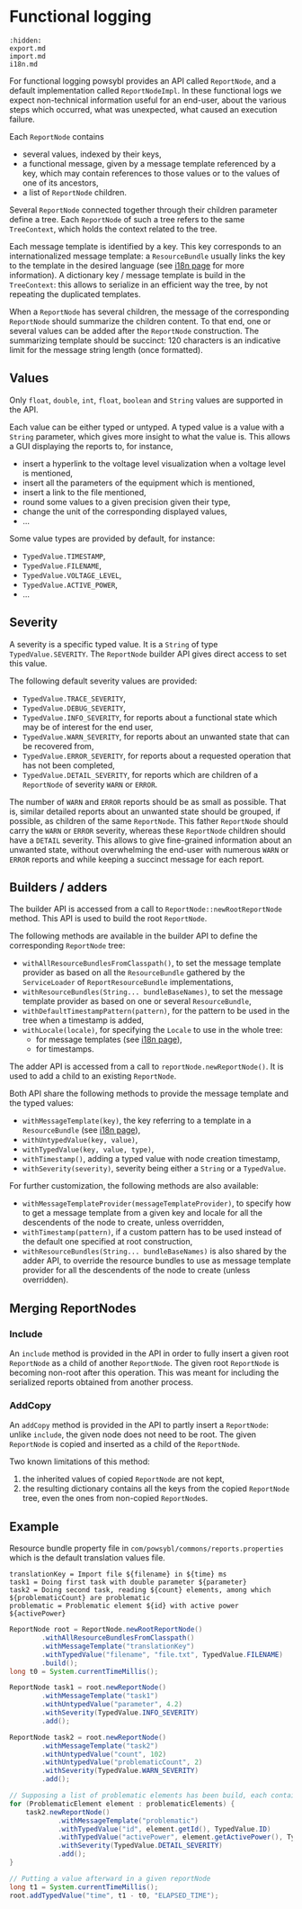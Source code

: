 # Functional logging

```{toctree}
:hidden:
export.md
import.md
i18n.md
```

For functional logging powsybl provides an API called `ReportNode`, and a default implementation called `ReportNodeImpl`.
In these functional logs we expect non-technical information useful for an end-user, about the various steps which occurred, what was unexpected, what caused an execution failure.

Each `ReportNode` contains
- several values, indexed by their keys,
- a functional message, given by a message template referenced by a key, which may contain references to those values or to the values of one of its ancestors,
- a list of `ReportNode` children.

Several `ReportNode` connected together through their children parameter define a tree.
Each `ReportNode` of such a tree refers to the same `TreeContext`, which holds the context related to the tree.

Each message template is identified by a key.
This key corresponds to an internationalized message template: a `ResourceBundle` usually links the key to the template in the desired language (see [i18n page](./i18n.md) for more information).
A dictionary key / message template is build in the `TreeContext`: this allows to serialize in an efficient way the tree, by not repeating the duplicated templates.

When a `ReportNode` has several children, the message of the corresponding `ReportNode` should summarize the children content.
To that end, one or several values can be added after the `ReportNode` construction.
The summarizing template should be succinct: 120 characters is an indicative limit for the message string length (once formatted).

## Values
Only `float`, `double`, `int`, `float`, `boolean` and `String` values are supported in the API.

Each value can be either typed or untyped.
A typed value is a value with a `String` parameter, which gives more insight to what the value is.
This allows a GUI displaying the reports to, for instance,
- insert a hyperlink to the voltage level visualization when a voltage level is mentioned,
- insert all the parameters of the equipment which is mentioned,
- insert a link to the file mentioned,
- round some values to a given precision given their type,
- change the unit of the corresponding displayed values,
- ...

Some value types are provided by default, for instance:
- `TypedValue.TIMESTAMP`,
- `TypedValue.FILENAME`,
- `TypedValue.VOLTAGE_LEVEL`,
- `TypedValue.ACTIVE_POWER`,
- ...

## Severity
A severity is a specific typed value.
It is a `String` of type `TypedValue.SEVERITY`.
The `ReportNode` builder API gives direct access to set this value.

The following default severity values are provided:
- `TypedValue.TRACE_SEVERITY`,
- `TypedValue.DEBUG_SEVERITY`,
- `TypedValue.INFO_SEVERITY`, for reports about a functional state which may be of interest for the end user,
- `TypedValue.WARN_SEVERITY`, for reports about an unwanted state that can be recovered from,
- `TypedValue.ERROR_SEVERITY`, for reports about a requested operation that has not been completed,
- `TypedValue.DETAIL_SEVERITY`, for reports which are children of a `ReportNode` of severity `WARN` or `ERROR`.

The number of `WARN` and `ERROR` reports should be as small as possible.
That is, similar detailed reports about an unwanted state should be grouped, if possible, as children of the same `ReportNode`.
This father `ReportNode` should carry the `WARN` or `ERROR` severity, whereas these `ReportNode` children should have a `DETAIL` severity.
This allows to give fine-grained information about an unwanted state, without overwhelming the end-user with numerous `WARN` or `ERROR` reports and while keeping a succinct message for each report.

## Builders / adders
The builder API is accessed from a call to `ReportNode::newRootReportNode` method.
This API is used to build the root `ReportNode`.

The following methods are available in the builder API to define the corresponding `ReportNode` tree:
- `withAllResourceBundlesFromClasspath()`, to set the message template provider as based on all the `ResourceBundle` gathered by the `ServiceLoader` of `ReportResourceBundle` implementations,
- `withResourceBundles(String... bundleBaseNames)`, to set the message template provider as based on one or several `ResourceBundle`,
- `withDefaultTimestampPattern(pattern)`, for the pattern to be used in the tree when a timestamp is added,
- `withLocale(locale)`, for specifying the `Locale` to use in the whole tree:
    - for message templates (see [i18n page](./i18n.md)),
    - for timestamps. 

The adder API is accessed from a call to `reportNode.newReportNode()`.
It is used to add a child to an existing `ReportNode`.

Both API share the following methods to provide the message template and the typed values:
- `withMessageTemplate(key)`, the key referring to a template in a `ResourceBundle` (see [i18n page](./i18n.md)), 
- `withUntypedValue(key, value)`,
- `withTypedValue(key, value, type)`,
- `withTimestamp()`, adding a typed value with node creation timestamp,
- `withSeverity(severity)`, severity being either a `String` or a `TypedValue`.

For further customization, the following methods are also available:
- `withMessageTemplateProvider(messageTemplateProvider)`, to specify how to get a message template from a given key and locale for all the descendents of the node to create, unless overridden,
- `withTimestamp(pattern)`, if a custom pattern has to be used instead of the default one specified at root construction,
- `withResourceBundles(String... bundleBaseNames)` is also shared by the adder API, to override the resource bundles to use as message template provider for all the descendents of the node to create (unless overridden).

## Merging ReportNodes

### Include
An `include` method is provided in the API in order to fully insert a given root `ReportNode` as a child of another `ReportNode`.
The given root `ReportNode` is becoming non-root after this operation.
This was meant for including the serialized reports obtained from another process.

### AddCopy
An `addCopy` method is provided in the API to partly insert a `ReportNode`: unlike `include`, the given node does not need to be root.
The given `ReportNode` is copied and inserted as a child of the `ReportNode`.

Two known limitations of this method:
1. the inherited values of copied `ReportNode` are not kept,
2. the resulting dictionary contains all the keys from the copied `ReportNode` tree, even the ones from non-copied `ReportNode`s.

## Example

Resource bundle property file in `com/powsybl/commons/reports.properties` which is the default translation values file.
```properties
translationKey = Import file ${filename} in ${time} ms
task1 = Doing first task with double parameter ${parameter}
task2 = Doing second task, reading ${count} elements, among which ${problematicCount} are problematic
problematic = Problematic element ${id} with active power ${activePower}
```

```java
ReportNode root = ReportNode.newRootReportNode()
        .withAllResourceBundlesFromClasspath()
        .withMessageTemplate("translationKey")
        .withTypedValue("filename", "file.txt", TypedValue.FILENAME)
        .build();
long t0 = System.currentTimeMillis();

ReportNode task1 = root.newReportNode()
        .withMessageTemplate("task1")
        .withUntypedValue("parameter", 4.2)
        .withSeverity(TypedValue.INFO_SEVERITY)
        .add();

ReportNode task2 = root.newReportNode()
        .withMessageTemplate("task2")
        .withUntypedValue("count", 102)
        .withUntypedValue("problematicCount", 2)
        .withSeverity(TypedValue.WARN_SEVERITY)
        .add();

// Supposing a list of problematic elements has been build, each containing an id and an active power values
for (ProblematicElement element : problematicElements) {
    task2.newReportNode()
            .withMessageTemplate("problematic")
            .withTypedValue("id", element.getId(), TypedValue.ID)
            .withTypedValue("activePower", element.getActivePower(), TypedValue.ACTIVE_POWER)
            .withSeverity(TypedValue.DETAIL_SEVERITY)
            .add();
}

// Putting a value afterward in a given reportNode
long t1 = System.currentTimeMillis();
root.addTypedValue("time", t1 - t0, "ELAPSED_TIME");
```